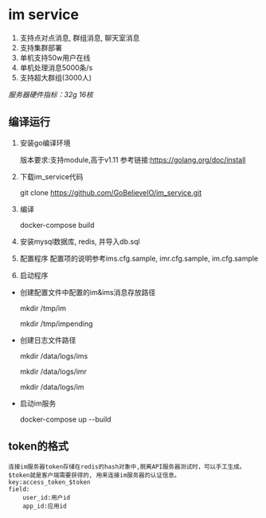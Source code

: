 
# im service
1. 支持点对点消息, 群组消息, 聊天室消息
2. 支持集群部署
3. 单机支持50w用户在线
4. 单机处理消息5000条/s
5. 支持超大群组(3000人)

*服务器硬件指标：32g 16核*

## 编译运行

1. 安装go编译环境

   版本要求:支持module,高于v1.11
   参考链接:https://golang.org/doc/install

2. 下载im_service代码

   git clone https://github.com/GoBelieveIO/im_service.git

3. 编译

   docker-compose build

4. 安装mysql数据库, redis, 并导入db.sql

5. 配置程序
   配置项的说明参考ims.cfg.sample, imr.cfg.sample, im.cfg.sample

6. 启动程序

  * 创建配置文件中配置的im&ims消息存放路径

    mkdir /tmp/im

    mkdir /tmp/impending

  * 创建日志文件路径
    
    mkdir /data/logs/ims

    mkdir /data/logs/imr

    mkdir /data/logs/im

  * 启动im服务

    docker-compose up --build
   
## token的格式

    连接im服务器token存储在redis的hash对象中,脱离API服务器测试时，可以手工生成。
    $token就是客户端需要获得的, 用来连接im服务器的认证信息。
    key:access_token_$token
    field:
        user_id:用户id
        app_id:应用id
